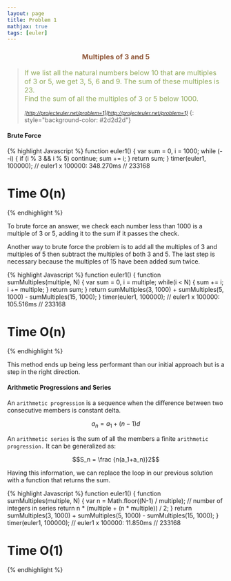 ```yaml
---
layout: page
title: Problem 1
mathjax: true
tags: [euler]
---
```


<h3 style="color: #8f5536; text-align: center">Multiples of 3 and 5</h3>

> <small><span style="font-size: 1rem; color: #90a959">If we list all the natural numbers below 10 that are multiples of 3 or 5, we get 3, 5, 6 and 9. The sum of these multiples is 23.<br>
> Find the sum of all the multiples of 3 or 5 below 1000.</span><br><br>
> <cite>[http://projecteuler.net/problem=1](http://projecteuler.net/problem=1)</cite></small>
{: style="background-color: #2d2d2d"}

#### Brute Force

{% highlight Javascript %}
function euler1() {
  var sum = 0,
      i = 1000;
  while (--i) {
    if (i % 3 && i % 5)
      continue;
    sum += i;
  }
  return sum;
}
timer(euler1, 100000);
// euler1 x 100000: 348.270ms
// 233168

# Time O(n)
{% endhighlight %}

To brute force an answer, we check each number less than 1000 is a multiple of 3 or 5, adding it to the sum if it passes the check.

Another way to brute force the problem is to add all the multiples of 3 and multiples of 5 then subtract the multiples of both 3 and 5. The last step is necessary because the multiples of 15 have been added sum twice.

{% highlight Javascript %}
function euler1() {
  function sumMultiples(multiple, N) {
    var sum = 0,
        i = multiple;
    while(i < N) {
      sum += i;
      i += multiple;
    }
    return sum;
  }
  return sumMultiples(3, 1000) + sumMultiples(5, 1000) - sumMultiples(15, 1000);
}
timer(euler1, 100000);
// euler1 x 100000: 105.516ms
// 233168

# Time O(n)
{% endhighlight %}

This method ends up being less performant than our initial approach but is a step in the right direction.

#### Arithmetic Progressions and Series

An `arithmetic progression` is a sequence when the difference between two consecutive members is constant delta.

$$a_n = a_1 + (n-1)d$$

An `arithmetic series` is the sum of all the members a finite `arithmetic progression.` It can be generalized as:

$$S_n = \frac {n(a_1+a_n)}2$$

Having this information, we can replace the loop in our previous solution with a function that returns the sum.

{% highlight Javascript %}
function euler1() {
  function sumMultiples(multiple, N) {
    var n = Math.floor((N-1) / multiple); // number of integers in series
    return n * (multiple + (n * multiple)) / 2;
  }
  return sumMultiples(3, 1000) + sumMultiples(5, 1000) - sumMultiples(15, 1000);
}
timer(euler1, 100000);
// euler1 x 100000: 11.850ms
// 233168

# Time O(1)
{% endhighlight %}

